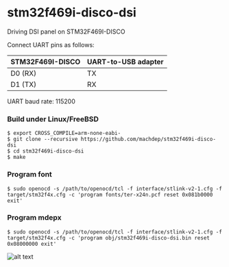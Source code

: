 # stm32f469i-disco-dsi
Driving DSI panel on STM32F469I-DISCO 

Connect UART pins as follows:

| STM32F469I-DISCO  | UART-to-USB adapter  |
| ----------------- | -------------------- |
| D0 (RX)           | TX                   |
| D1 (TX)           | RX                   |

UART baud rate: 115200

### Build under Linux/FreeBSD

    $ export CROSS_COMPILE=arm-none-eabi-
    $ git clone --recursive https://github.com/machdep/stm32f469i-disco-dsi
    $ cd stm32f469i-disco-dsi
    $ make

### Program font
    $ sudo openocd -s /path/to/openocd/tcl -f interface/stlink-v2-1.cfg -f target/stm32f4x.cfg -c 'program fonts/ter-x24n.pcf reset 0x081b0000 exit'

### Program mdepx
    $ sudo openocd -s /path/to/openocd/tcl -f interface/stlink-v2-1.cfg -f target/stm32f4x.cfg -c 'program obj/stm32f469i-disco-dsi.bin reset 0x08000000 exit'

![alt text](https://raw.githubusercontent.com/machdep/stm32f469i-disco-dsi/master/images/stm32f469i-disco-dsi.jpg)
